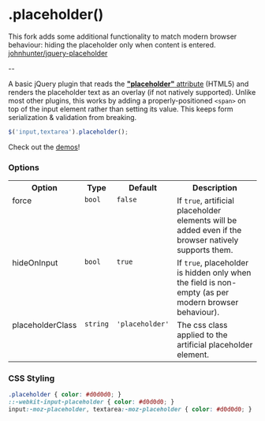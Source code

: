 # .placeholder()


This fork adds some additional functionality to match modern browser behaviour: hiding the placeholder only when content is entered.
[johnhunter/jquery-placeholder](https://github.com/johnhunter/jquery-placeholder)

--

A basic jQuery plugin that reads the [**"placeholder"** attribute](http://www.w3schools.com/html5/att_input_placeholder.asp) (HTML5) and renders the placeholder text as an overlay (if not natively supported). Unlike most other plugins, this works by adding a properly-positioned `<span>` on top of the input element rather than setting its value. This keeps form serialization & validation from breaking. 

```javascript
$('input,textarea').placeholder();
```

Check out the [demos](http://johnhunter.github.com/jquery-placeholder/)!

### Options

<table>
	<tr>
		<th>Option</th>
		<th>Type</th>
		<th>Default</th>
		<th>Description</th>
	</tr>
	<tr>
		<td valign="top">force</td>
		<td valign="top"><code>bool</code></td>
		<td valign="top"><code>false</code></td>
		<td valign="top">If <code>true</code>, artificial placeholder elements will be added even if the browser natively supports them.</td>
	</tr>
	<tr>
		<td valign="top">hideOnInput</td>
		<td valign="top"><code>bool</code></td>
		<td valign="top"><code>true</code></td>
		<td valign="top">If <code>true</code>, placeholder is hidden only when the field is non-empty (as per modern browser behaviour).</td>
	</tr>
	<tr>
		<td valign="top">placeholderClass</td>
		<td valign="top"><code>string</code></td>
		<td valign="top"><code>'placeholder'</code></td>
		<td valign="top">The css class applied to the artificial placeholder element.</td>
	</tr>
</table>

### CSS Styling

```css
.placeholder { color: #d0d0d0; }
::-webkit-input-placeholder { color: #d0d0d0; }
input:-moz-placeholder, textarea:-moz-placeholder { color: #d0d0d0; }
```
